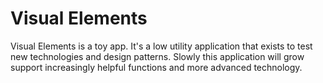 # Visual Elements

Visual Elements is a toy app. 
It's a low utility application that exists to test new technologies and design patterns.
Slowly this application will grow support increasingly helpful functions and more advanced technology.
